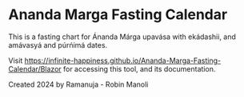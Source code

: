 ﻿# Ananda Marga Fasting Calendar
This is a fasting chart for Ánanda Márga upavása with ekádashii, and amávasyá and púrńimá dates.

Visit <a href="https://infinite-happiness.github.io/Ananda-Marga-Fasting-Calendar-Blazor/">https://infinite-happiness.github.io/Ananda-Marga-Fasting-Calendar/Blazor</a> for accessing this tool, and its documentation.

Created 2024 by Ramanuja - Robin Manoli

<!-- 
## Features
* Look up any fasting dates, any year
* Automatically updated - this calendar doesn't depend on someone else hosting a website, or updating the calendar
* Free hosting -  this calendar is free as long as GitHub is free
* Far sighted - all information is attempted to be saved in this project, if any of the linked websites will go down in the future
* Accuracy:

## Wanted Features
* Add to your Google Calendar
* Downloadable - you can download the calendar here - please do so - so that you can use it without internet connection or if github will no longer be free and this website might disappear


# Technical Stuff

## Methodology
Many of the technicalities for the fasting chart are explained on
[Ananda Marga® – New York Sector's website](https://ampsnys.org/fasting-calendar/).

Here follows some quotes from that website:
> The actual fasting day is calculated to include most of the indicated lunar phase.

> Calculations follow the Indian convention of starting the days at dawn rather than midnight. 

> These calculations for fasting dates are based on instructions given by Guru Bábá to Ac. Jagadiishvarananda Avt. who was responsible for printing the Ananda Marga Diary. The Diary has always included the official fasting dates for Ananda Marga. Dada explained the system in 1976, reflected in the notes below…
> For Ekadashi, (literally the 11th day after the new and full moons), we begin with the starting and ending times of the lunar day (...). The system is that the proper fasting day will be the solar day (from sunrise to sunrise) whose maximum time falls within the starting and ending times of the Ekadashi lunar day. The source data is based in Varanasi, India as per instruction by Guru Bábá.
> For those who fast on Purnima (full moon) and Amavasya (new moon), the same process is followed.
> For those who do night meditation on the new moon, those calculations are also included (1st Night).

## Additional Information on the Methodology
You can see on [ANANDA MARGA PRACARAKA SAMGHA - Official Website of Ananda Marga in Europe - Berlin Sector](https://www.anandamarga.eu/fastingChart.php) that the relevant moon phases are tithis.
Read more about [tithis on WikiPedia](https://en.wikipedia.org/wiki/Tithi).

> In Vedic timekeeping, a tithi is a "duration of two faces of moon that is observed from earth", known as milа̄lyа̄ (Newar: 𑐩𑐶𑐮𑐵𑐮𑑂𑐫𑐵𑑅, मिलाल्याः) in Nepal Bhasa,[1] or the time it takes for the longitudinal angle between the Moon and the Sun to increase by 12°. In other words, a tithi is a time duration between the consecutive epochs that correspond to when the longitudinal angle between the Sun and the Moon is an integer multiple of 12°. Tithis begin at varying times of day and vary in duration approximately from 19 to 26 hours.[2] Every day of a lunar month is called tithi.
![This image, as a well as a video, are from WikiPedia and also saved in the source code](https://upload.wikimedia.org/wikipedia/commons/thumb/d/d2/Tithi_Calculation.jpg/220px-Tithi_Calculation.jpg)

## Available Technology
At the time of writing there are some free, public libraries for calculating tithis:
* https://github.com/MikeDenisov/TithiTools (used on this website)
* https://github.com/schenna (saved in the source code)
* https://github.com/karthikraman/panchangam/ (not saved in the source code, because there are too many depdendencies)

## This Website
This website is created using Blazor, .NET and C#.

Tools used:
* https://github.com/MikeDenisov/TithiTools - for acquiring the tithis
* https://github.com/xoofx/markdig - for displaying this readme on the home page

## Comparisons With Other Published Calendars

# Synonyms and Keywords (for SEO)
* Upavasa Chart (List)
* Ekadashi Schedule (Table)
* Purnima Almanac (Program)
* Fasting Bulletin (Lineup)
* Ananda Marga Diary

-->